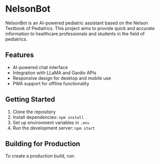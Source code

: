 # NelsonBot

NelsonBot is an AI-powered pediatric assistant based on the Nelson Textbook of Pediatrics. This project aims to provide quick and accurate information to healthcare professionals and students in the field of pediatrics.

## Features

- AI-powered chat interface
- Integration with LLaMA and Gardio APIs
- Responsive design for desktop and mobile use
- PWA support for offline functionality

## Getting Started

1. Clone the repository
2. Install dependencies: `npm install`
3. Set up environment variables in `.env`
4. Run the development server: `npm start`

## Building for Production

To create a production build, run: